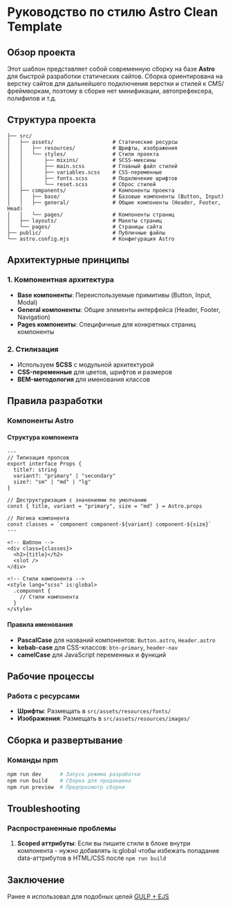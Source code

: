 # Руководство по стилю Astro Clean Template

## Обзор проекта

Этот шаблон представляет собой современную сборку на базе **Astro** для быстрой разработки статических сайтов. Сборка ориентирована на верстку сайтов для дальнейшего подключения верстки и стилей к CMS/фреймворкам, поэтому в сборке нет минификации, автопрефексера, полифилов и т.д. 

## Структура проекта

```
├── src/
│   ├── assets/                   # Статические ресурсы
│   │   ├── resources/            # Шрифты, изображения
│   │   └── styles/               # Стили проекта
│   │       ├── mixins/           # SCSS-миксины
│   │       ├── main.scss         # Главный файл стилей
│   │       ├── variables.scss    # CSS-переменные
│   │       ├── fonts.scss        # Подключение шрифтов
│   │       └── reset.scss        # Сброс стилей
│   ├── components/               # Компоненты проекта
│   │   ├── base/                 # Базовые компоненты (Button, Input)
│   │   ├── general/              # Общие компоненты (Header, Footer, Head)
│   │   └── pages/                # Компоненты страниц
│   ├── layouts/                  # Макеты страниц
│   └── pages/                    # Страницы сайта
├── public/                       # Публичные файлы
└── astro.config.mjs              # Конфигурация Astro
```

## Архитектурные принципы

### 1. Компонентная архитектура

- **Base компоненты**: Переиспользуемые примитивы (Button, Input, Modal)
- **General компоненты**: Общие элементы интерфейса (Header, Footer, Navigation)
- **Pages компоненты**: Специфичные для конкретных страниц компоненты

### 2. Стилизация

- Используем **SCSS** с модульной архитектурой
- **CSS-переменные** для цветов, шрифтов и размеров
- **BEM-методология** для именования классов

## Правила разработки

### Компоненты Astro

#### Структура компонента

```astro
---
// Типизация пропсов
export interface Props {
  title?: string
  variant?: "primary" | "secondary"
  size?: "sm" | "md" | "lg"
}

// Деструктуризация с значениями по умолчанию
const { title, variant = "primary", size = "md" } = Astro.props

// Логика компонента
const classes = `component component-${variant} component-${size}`
---

<!-- Шаблон -->
<div class={classes}>
  <h2>{title}</h2>
  <slot />
</div>

<!-- Стили компонента -->
<style lang="scss" is:global>
  .component {
    // Стили компонента
  }
</style>
```

#### Правила именования

- **PascalCase** для названий компонентов: `Button.astro`, `Header.astro`
- **kebab-case** для CSS-классов: `btn-primary`, `header-nav`
- **camelCase** для JavaScript переменных и функций

## Рабочие процессы

### Работа с ресурсами

- **Шрифты**: Размещать в `src/assets/resources/fonts/`
- **Изображения**: Размещать в `src/assets/resources/images/`

## Сборка и развертывание

### Команды npm

```bash
npm run dev      # Запуск режима разработки
npm run build    # Сборка для продакшена
npm run preview  # Предпросмотр сборки
```

## Troubleshooting

### Распространенные проблемы

1. **Scoped аттрибуты**: Если вы пишите стили в блоке <style></style> внутри компонента - нужно добавлять is:global чтобы избежать попадание data-аттрибутов в HTML/CSS после `npm run build` 

## Заключение

Ранее я использовал для подобных целей [GULP + EJS](https://github.com/davidaganov/gulp-ejs-template)
